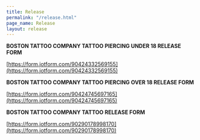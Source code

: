 ```yaml
---
title: Release
permalink: "/release.html"
page_name: Release
layout: release
---
```


**BOSTON TATTOO COMPANY TATTOO PIERCING UNDER 18 RELEASE FORM**

[https://form.jotform.com/90424332569155](https://form.jotform.com/90424332569155)

**BOSTON TATTOO COMPANY TATTOO PIERCING OVER 18 RELEASE FORM**

[https://form.jotform.com/90424745697165](https://form.jotform.com/90424745697165)

**BOSTON TATTOO COMPANY TATTOO RELEASE FORM**

[https://form.jotform.com/90290178998170](https://form.jotform.com/90290178998170)
